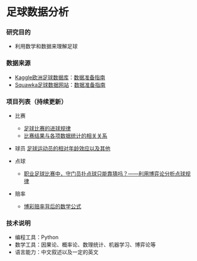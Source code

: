 # 足球数据分析

### 研究目的

* 利用数学和数据来理解足球

### 数据来源

* [Kaggle欧洲足球数据库](https://www.kaggle.com/hugomathien/soccer)：[数据准备指南](https://github.com/xzl524/football_data_analysis/tree/master/data_source/kaggle)
* [Squawka足球数据网站](https://www.squawka.com/en/)：[数据准备指南](https://github.com/xzl524/football_data_analysis/tree/master/data_source/squawka)

### 项目列表（持续更新）
* 比赛
	* [足球比赛的进球规律](https://github.com/xzl524/football_data_analysis/blob/master/notebooks/goal_poisson_cn.ipynb)
	* [比赛结果与各项数据统计的相关关系](https://github.com/xzl524/football_data_analysis/blob/master/notebooks/correlation_analysis_match_results_with_event_stats.ipynb)
* 球员
	[足球运动员的相对年龄效应以及其他](https://github.com/xzl524/football_data_analysis/blob/master/notebooks/relative_age_effect_and_others_cn.ipynb)
* 点球
	* [职业足球比赛中，守门员扑点球只能靠猜吗？——利用博弈论分析点球规律](https://github.com/xzl524/football_data_analysis/blob/master/notebooks/penalty_game_theory.ipynb)	

* 赔率
	* [博彩赔率背后的数学公式](https://github.com/xzl524/football_data_analysis/blob/master/notebooks/odds_math.ipynb)

### 技术说明
* 编程工具：Python
* 数学工具：因果论、概率论、数理统计、机器学习、博弈论等
* 语言能力：中文叙述以及一定的英文
